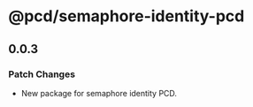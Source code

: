 # @pcd/semaphore-identity-pcd

## 0.0.3

### Patch Changes

- New package for semaphore identity PCD.
